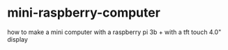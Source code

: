 # mini-raspberry-computer
how to make a mini computer with a raspberry pi 3b + with a tft touch 4.0" display
